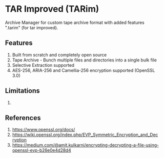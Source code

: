 # TAR Improved (TARim)
Archive Manager for custom tape archive format with added features ".tarim" (for  tar improved).

## Features
1. Built from scratch and completely open source
2. Tape Archive - Bunch multiple files and directories into a single bulk file
3. Selective Extraction supported
4. AES-256, ARIA-256 and Camellia-256 encryption supported (OpenSSL 3.0)

## Limitations
1. 

## References
1. https://www.openssl.org/docs/
2. https://wiki.openssl.org/index.php/EVP_Symmetric_Encryption_and_Decryption
3. https://medium.com/@amit.kulkarni/encrypting-decrypting-a-file-using-openssl-evp-b26e0e4d28d4